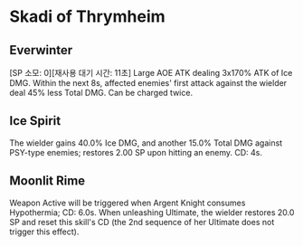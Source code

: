 # Skadi of Thrymheim

## Everwinter

[SP 소모: 0][재사용 대기 시간: 11초] Large AOE ATK dealing 3x170% ATK of Ice DMG. Within the next 8s, affected enemies' first attack against the wielder deal 45% less Total DMG. Can be charged twice.

## Ice Spirit

The wielder gains 40.0% Ice DMG, and another 15.0% Total DMG against PSY-type enemies; restores 2.00 SP upon hitting an enemy. CD: 4s.

## Moonlit Rime

Weapon Active will be triggered when Argent Knight consumes Hypothermia; CD: 6.0s. When unleashing Ultimate, the wielder restores 20.0 SP and reset this skill's CD (the 2nd sequence of her Ultimate does not trigger this effect).
